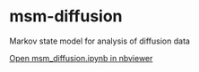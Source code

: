 # msm-diffusion
Markov state model for analysis of diffusion data

[Open msm_diffusion.ipynb in nbviewer](http://nbviewer.ipython.org/github/vargaslo/msm-diffusion/blob/master/Diffusion_MSM.ipynb)
